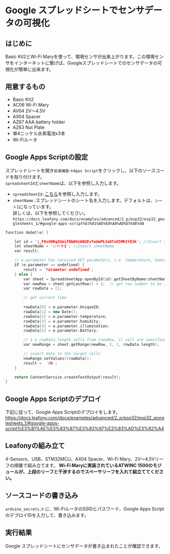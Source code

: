 # Google スプレッドシートでセンサデータの可視化
## はじめに
Basic Kit2とWi-Fi Maryを使って、環境センサが出来上がります。この環境センサをインターネットに繋げば、Googleスプレッドシートでのセンサデータの可視化が簡単に出来ます。

## 用意するもの
* Basic Kit2
* AC06 Wi-Fi Mary
* AV04 2V～4.5V
* AX04 Spacer
* AZ67 AAA battery holder
* AZ63 Nut Plate
* 単4ニッケル⽔素電池x3本  
* Wi-Fiルータ

## Google Apps Scriptの設定
スプレッドシートを開き`拡張機能`→`Apps Script`をクリックし、以下のソースコードを貼り付けます。</br>
`spreadsheetId`と`sheetName`は、以下を参照し入力します。</br>
* `spreadsheetId`: [こちら](https://developers.google.com/sheets/api/guides/concepts?hl=ja)を参照し入力します。</br>
* `sheetName` :スプレッドシートのシート名を入力します。デフォルトは、`シート1`になっています。</br>
詳しくは、以下を参照してください。
`https://docs.leafony.com/docs/examples/advanced/2_p/esp32/esp32_googlesheets_1/#google-apps-script%E3%81%AE%E8%A8%AD%E5%AE%9A`

```c++
function doGet(e) {

    let id = '1_F0sVNRqXUmifNbBHzWQUEvTeUmPkJeOTxO5MKtY83k'; //Insert spreadsheetId
    let sheetName = 'シート1'; //Insert sheetName
    var result;

    // e.parameter has received GET parameters, i.e. temperature, humidity, Illumination, Battery
    if (e.parameter == undefined) {
        result = 'Parameter undefined';
    } else {
        var sheet = SpreadsheetApp.openById(id).getSheetByName(sheetName);
        var newRow = sheet.getLastRow() + 1;  // get row number to be inserted
        var rowData = [];

        // get current time
        
        rowData[0] = e.parameter.UniqueID;
        rowData[1] = new Date();
        rowData[2] = e.parameter.temperature;
        rowData[3] = e.parameter.humidity;
        rowData[4] = e.parameter.illumination;
        rowData[5] = e.parameter.Battery;         

        // 1 x rowData.length cells from (newRow, 1) cell are specified
        var newRange = sheet.getRange(newRow, 1, 1, rowData.length);

        // insert data to the target cells
        newRange.setValues([rowData]);
        result =  'Ok';
    }

    return ContentService.createTextOutput(result);
}

```
## Google Apps Scriptのデプロイ
下記に従って、Google Apps Scriptのデプロイをします。
https://docs.leafony.com/docs/examples/advanced/2_p/esp32/esp32_googlesheets_1/#google-apps-script%E3%81%AE%E3%83%87%E3%83%97%E3%83%AD%E3%82%A4

## Leafonyの組み立て
4-Sensors、USB、STM32MCU、AX04 Spacer、Wi-Fi Mary、2V～4.5Vリーフの順番で組み立てます。
**Wi-Fi Maryに実装されているATWINC 1500のモジュールが、上段のリーフと干渉するのでスペーサリーフを入れて組立ててください。**

## ソースコードの書き込み
`arduino_secrets.h` に、Wi-FiルータのSSIDとパスワード、Google Apps ScriptのデプロイIDを入力して、書き込みます。

## 実行結果
Google スプレッドシートにセンサデータが書き込まれたことが確認できます。
